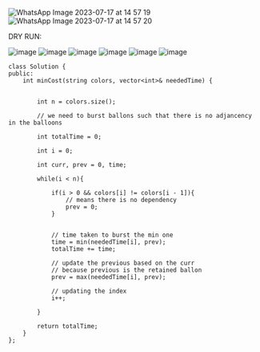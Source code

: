 ![WhatsApp Image 2023-07-17 at 14 57 19](https://user-images.githubusercontent.com/73538974/253902363-0f5052d5-93af-4973-b035-c6c5cab9016a.jpg)
![WhatsApp Image 2023-07-17 at 14 57 20](https://user-images.githubusercontent.com/73538974/253902369-6d225fbc-c747-49fa-89c5-f397e23feed9.jpg)

DRY RUN:      

![image](https://user-images.githubusercontent.com/73538974/253900432-b8a12bcb-6ebd-439d-9dcd-1855ec8785d6.png)
![image](https://user-images.githubusercontent.com/73538974/253900458-007e94dc-08dc-4000-a56d-f8f6d66ff0a3.png)
![image](https://user-images.githubusercontent.com/73538974/253900486-068b5d97-dd0e-43ce-9bad-e3a723f71f61.png)
![image](https://user-images.githubusercontent.com/73538974/253900522-066480ec-b127-497c-88d6-6ff4e54245e9.png)
![image](https://user-images.githubusercontent.com/73538974/253900539-1e70e519-8754-4861-876a-21ab51a3afeb.png)
![image](https://user-images.githubusercontent.com/73538974/253900560-60d6b376-4589-4f05-a760-c437fbe4757b.png)

```
class Solution {
public:
    int minCost(string colors, vector<int>& neededTime) {
        
        
        int n = colors.size();
        
        // we need to burst ballons such that there is no adjancency in the balloons
        
        int totalTime = 0;
        
        int i = 0;
        
        int curr, prev = 0, time;
        
        while(i < n){
            
            if(i > 0 && colors[i] != colors[i - 1]){
                // means there is no dependency
                prev = 0;
            }
            
            
            // time taken to burst the min one
            time = min(neededTime[i], prev);
            totalTime += time;
            
            // update the previous based on the curr
            // because previous is the retained ballon
            prev = max(neededTime[i], prev);
            
            // updating the index
            i++;
            
        }
        
        return totalTime;
    }
};
```
